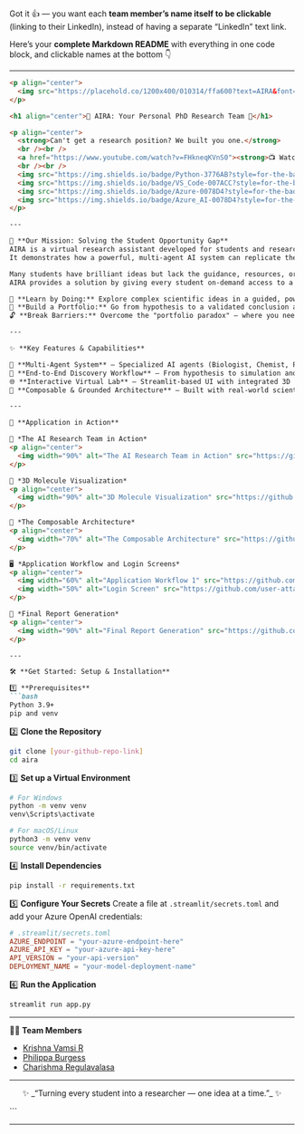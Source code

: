 Got it 👍 — you want each **team member’s name itself to be clickable** (linking to their LinkedIn), instead of having a separate “LinkedIn” text link.

Here’s your **complete Markdown README** with everything in one code block, and clickable names at the bottom 👇

---

````markdown
<p align="center">
  <img src="https://placehold.co/1200x400/010314/ffa600?text=AIRA&font=inter" alt="AIRA Banner"/>
</p>

<h1 align="center">🚀 AIRA: Your Personal PhD Research Team 🚀</h1>

<p align="center">
  <strong>Can't get a research position? We built you one.</strong>
  <br /><br />
  <a href="https://www.youtube.com/watch?v=FHkneqKVnS0"><strong>📺 Watch the Live Demo »</strong></a>
  <br /><br />
  <img src="https://img.shields.io/badge/Python-3776AB?style=for-the-badge&logo=python&logoColor=white" alt="Python">
  <img src="https://img.shields.io/badge/VS_Code-007ACC?style=for-the-badge&logo=visual-studio-code&logoColor=white" alt="Visual Studio Code">
  <img src="https://img.shields.io/badge/Azure-0078D4?style=for-the-badge&logo=microsoft-azure&logoColor=white" alt="Azure">
  <img src="https://img.shields.io/badge/Azure_AI-0078D4?style=for-the-badge&logo=azure-cognitive-services&logoColor=white" alt="Azure AI">
</p>

---

🎯 **Our Mission: Solving the Student Opportunity Gap**  
AIRA is a virtual research assistant developed for students and researchers.  
It demonstrates how a powerful, multi-agent AI system can replicate the capabilities of an interdisciplinary research team, making high-level scientific discovery accessible to everyone.

Many students have brilliant ideas but lack the guidance, resources, or portfolio to secure competitive research positions.  
AIRA provides a solution by giving every student on-demand access to a virtual, PhD-level research team, empowering them to:

🌱 **Learn by Doing:** Explore complex scientific ideas in a guided, powerful environment.  
📄 **Build a Portfolio:** Go from hypothesis to a validated conclusion and a drafted paper.  
🔓 **Break Barriers:** Overcome the "portfolio paradox" — where you need experience to get experience.

---

✨ **Key Features & Capabilities**

🤖 **Multi-Agent System** – Specialized AI agents (Biologist, Chemist, Principal Investigator) collaborate, reason, and automate a complex scientific workflow.  
🔬 **End-to-End Discovery Workflow** – From hypothesis to simulation and final conclusion.  
🌐 **Interactive Virtual Lab** – Streamlit-based UI with integrated 3D molecule viewer (Py3Dmol).  
🔗 **Composable & Grounded Architecture** – Built with real-world scientific data (UniProt, AlphaFold).  

---

📸 **Application in Action**

🧠 *The AI Research Team in Action*  
<p align="center">
  <img width="90%" alt="The AI Research Team in Action" src="https://github.com/user-attachments/assets/2304edab-6c23-475b-8ff2-b512cc8e68a5" />
</p>

🔬 *3D Molecule Visualization*  
<p align="center">
  <img width="90%" alt="3D Molecule Visualization" src="https://github.com/user-attachments/assets/0ba293ff-84d4-44e7-adf0-fee4b4842bb3" />
</p>

🧩 *The Composable Architecture*  
<p align="center">
  <img width="70%" alt="The Composable Architecture" src="https://github.com/user-attachments/assets/a7b2fdc5-ddc2-4ae1-beaa-46d6b9f13f14" />
</p>

🖥️ *Application Workflow and Login Screens*  
<p align="center">
  <img width="60%" alt="Application Workflow 1" src="https://github.com/user-attachments/assets/c61f54fa-1dba-4322-aec1-516c9237c5d4" />
  <img width="50%" alt="Login Screen" src="https://github.com/user-attachments/assets/f0f772c4-c51c-4099-9eb8-6539120fafc5" />
</p>

📄 *Final Report Generation*  
<p align="center">
  <img width="90%" alt="Final Report Generation" src="https://github.com/user-attachments/assets/82f8d195-f481-40f0-a773-abcc221ed759" />
</p>

---

🛠️ **Get Started: Setup & Installation**

1️⃣ **Prerequisites**
```bash
Python 3.9+
pip and venv
````

2️⃣ **Clone the Repository**

```bash
git clone [your-github-repo-link]
cd aira
```

3️⃣ **Set up a Virtual Environment**

```bash
# For Windows
python -m venv venv
venv\Scripts\activate

# For macOS/Linux
python3 -m venv venv
source venv/bin/activate
```

4️⃣ **Install Dependencies**

```bash
pip install -r requirements.txt
```

5️⃣ **Configure Your Secrets**
Create a file at `.streamlit/secrets.toml` and add your Azure OpenAI credentials:

```toml
# .streamlit/secrets.toml
AZURE_ENDPOINT = "your-azure-endpoint-here"
AZURE_API_KEY = "your-azure-api-key-here"
API_VERSION = "your-api-version"
DEPLOYMENT_NAME = "your-model-deployment-name"
```

6️⃣ **Run the Application**

```bash
streamlit run app.py
```

---

👨‍💻 **Team Members**

* [Krishna Vamsi R](https://www.linkedin.com/in/krishnavamsir)
* [Philippa Burgess](https://www.linkedin.com/in/philippaburgess)
* [Charishma Regulavalasa](https://www.linkedin.com/in/charishmaregulavalasa)

---

<p align="center">✨ _“Turning every student into a researcher — one idea at a time.”_ ✨</p>
```

---

